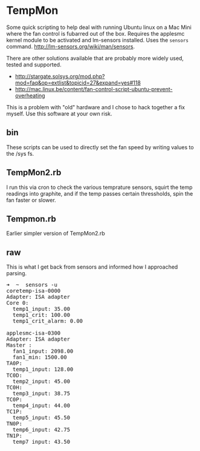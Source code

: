 TempMon
=======
Some quick scripting to help deal with running Ubuntu linux on a Mac Mini where the fan control is fubarred out of the box.  Requires the applesmc kernel module
to be activated and lm-sensors installed. Uses the `sensors` command. http://lm-sensors.org/wiki/man/sensors. 

There are other solutions available that are probably more widely used, tested and supported.
 - http://stargate.solsys.org/mod.php?mod=faq&op=extlist&topicid=27&expand=yes#118
 - http://mac.linux.be/content/fan-control-script-ubuntu-prevent-overheating

This is a problem with "old" hardware and I chose to hack together a fix myself. Use this software at your own risk.

bin
---
These scripts can be used to directly set the fan speed by writing values to the /sys fs.

TempMon2.rb
-----------
I run this via cron to check the various temprature sensors, squirt the temp readings into graphite, and if the temp passes certain thressholds, spin the fan
faster or slower.  

Tempmon.rb
----------
Earlier simpler version of TempMon2.rb

raw
---
This is what I get back from sensors and informed how I approached parsing.
<pre>
➜  ~  sensors -u
coretemp-isa-0000
Adapter: ISA adapter
Core 0:
  temp1_input: 35.00
  temp1_crit: 100.00
  temp1_crit_alarm: 0.00

applesmc-isa-0300
Adapter: ISA adapter
Master :
  fan1_input: 2098.00
  fan1_min: 1500.00
TA0P:
  temp1_input: 128.00
TC0D:
  temp2_input: 45.00
TC0H:
  temp3_input: 38.75
TC0P:
  temp4_input: 44.00
TC1P:
  temp5_input: 45.50
TN0P:
  temp6_input: 42.75
TN1P:
  temp7_input: 43.50
</pre>

